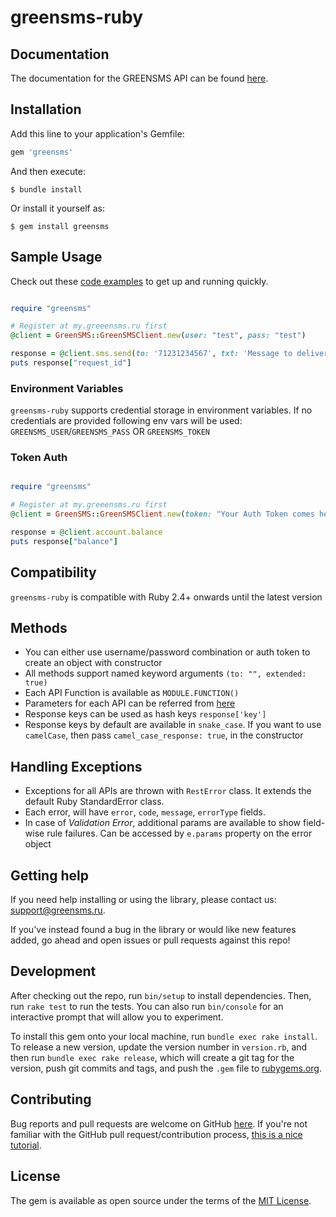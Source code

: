 # greensms-ruby

## Documentation

The documentation for the GREENSMS API can be found [here][apidocs].

## Installation

Add this line to your application's Gemfile:

```ruby
gem 'greensms'
```

And then execute:

    $ bundle install

Or install it yourself as:

    $ gem install greensms

## Sample Usage

Check out these [code examples](examples) to get up and running quickly.

```ruby

require "greensms"

# Register at my.greeensms.ru first
@client = GreenSMS::GreenSMSClient.new(user: "test", pass: "test")

response = @client.sms.send(to: '71231234567', txt: 'Message to deliver')
puts response["request_id"]


```

### Environment Variables

`greensms-ruby` supports credential storage in environment variables. If no credentials are provided following env vars will be used: `GREENSMS_USER`/`GREENSMS_PASS` OR `GREENSMS_TOKEN`

### Token Auth

```ruby

require "greensms"

# Register at my.greeensms.ru first
@client = GreenSMS::GreenSMSClient.new(token: "Your Auth Token comes here")

response = @client.account.balance
puts response["balance"]


```

## Compatibility

`greensms-ruby` is compatible with Ruby 2.4+ onwards until the latest version

## Methods

- You can either use username/password combination or auth token to create an object with constructor
- All methods support named keyword arguments `(to: "", extended: true)`
- Each API Function is available as `MODULE.FUNCTION()`
- Parameters for each API can be referred from [here][apidocs]
- Response keys can be used as hash keys `response['key']`
- Response keys by default are available in `snake_case`. If you want to use `camelCase`, then pass `camel_case_response: true`, in the constructor

## Handling Exceptions

- Exceptions for all APIs are thrown with `RestError` class. It extends the default Ruby StandardError class.
- Each error, will have `error`, `code`, `message`, `errorType` fields.
- In case of _Validation Error_, additional params are available to show field-wise rule failures. Can be accessed by `e.params` property on the error object

## Getting help

If you need help installing or using the library, please contact us: [support@greensms.ru](mailto:support@greensms.ru).

If you've instead found a bug in the library or would like new features added, go ahead and open issues or pull requests against this repo!

## Development

After checking out the repo, run `bin/setup` to install dependencies. Then, run `rake test` to run the tests. You can also run `bin/console` for an interactive prompt that will allow you to experiment.

To install this gem onto your local machine, run `bundle exec rake install`. To release a new version, update the version number in `version.rb`, and then run `bundle exec rake release`, which will create a git tag for the version, push git commits and tags, and push the `.gem` file to [rubygems.org](https://rubygems.org).

## Contributing

Bug reports and pull requests are welcome on GitHub [here](https://github.com/greensms-ru/greensms-ruby). If you're not familiar with the GitHub pull request/contribution process, [this is a nice tutorial](https://gun.io/blog/how-to-github-fork-branch-and-pull-request/).

## License

The gem is available as open source under the terms of the [MIT License](https://opensource.org/licenses/MIT).

[apidocs]: https://api.greensms.ru/
